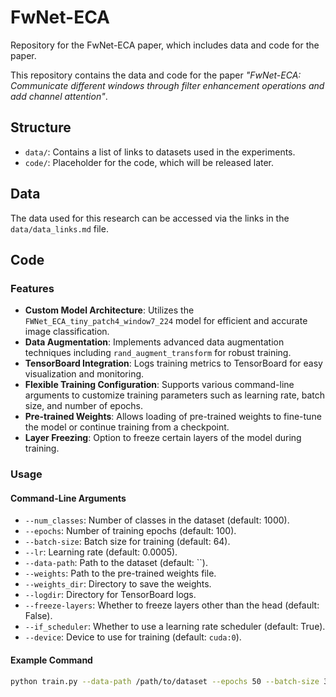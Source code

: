# FwNet-ECA
Repository for the FwNet-ECA paper, which includes data  and code for the paper.

This repository contains the data and code for the paper *"FwNet-ECA: Communicate different windows through filter enhancement operations and add channel attention"*.

## Structure
- `data/`: Contains a list of links to datasets used in the experiments.
- `code/`: Placeholder for the code, which will be released later.

## Data
The data used for this research can be accessed via the links in the `data/data_links.md` file.

## Code
### Features

- **Custom Model Architecture**: Utilizes the `FWNet_ECA_tiny_patch4_window7_224` model for efficient and accurate image classification.
- **Data Augmentation**: Implements advanced data augmentation techniques including `rand_augment_transform` for robust training.
- **TensorBoard Integration**: Logs training metrics to TensorBoard for easy visualization and monitoring.
- **Flexible Training Configuration**: Supports various command-line arguments to customize training parameters such as learning rate, batch size, and number of epochs.
- **Pre-trained Weights**: Allows loading of pre-trained weights to fine-tune the model or continue training from a checkpoint.
- **Layer Freezing**: Option to freeze certain layers of the model during training.


### Usage

#### Command-Line Arguments

- `--num_classes`: Number of classes in the dataset (default: 1000).
- `--epochs`: Number of training epochs (default: 100).
- `--batch-size`: Batch size for training (default: 64).
- `--lr`: Learning rate (default: 0.0005).
- `--data-path`: Path to the dataset (default: ``).
- `--weights`: Path to the pre-trained weights file.
- `--weights_dir`: Directory to save the weights.
- `--logdir`: Directory for TensorBoard logs.
- `--freeze-layers`: Whether to freeze layers other than the head (default: False).
- `--if_scheduler`: Whether to use a learning rate scheduler (default: True).
- `--device`: Device to use for training (default: `cuda:0`).

#### Example Command

```sh
python train.py --data-path /path/to/dataset --epochs 50 --batch-size 32 --lr 0.001 --logdir ./logs --weights ./weights/model.pth
